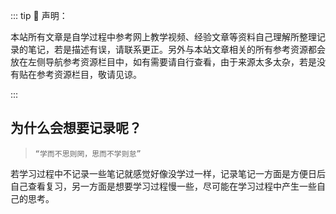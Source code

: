 ::: tip 📢 声明：

本站所有文章是自学过程中参考网上教学视频、经验文章等资料自己理解所整理记录的笔记，若是描述有误，请联系更正。另外与本站文章相关的所有参考资源都会放在左侧导航参考资源栏目中，如有需要请自行查看，由于来源太多太杂，若是没有贴在参考资源栏目，敬请见谅。

:::

## 为什么会想要记录呢？

>`“学而不思则罔，思而不学则怠” `

若学习过程中不记录一些笔记就感觉好像没学过一样，记录笔记一方面是方便日后自己查看复习，另一方面是想要学习过程慢一些，尽可能在学习过程中产生一些自己的思考。
